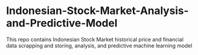 # Indonesian-Stock-Market-Analysis-and-Predictive-Model
This repo contains Indonesian Stock Market historical price and financial data scrapping and storing, analysis, and predictive machine learning model
